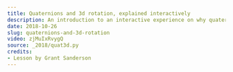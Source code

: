 ```yaml
---
title: Quaternions and 3d rotation, explained interactively
description: An introduction to an interactive experience on why quaternions describe 3d rotations
date: 2018-10-26
slug: quaternions-and-3d-rotation
video: zjMuIxRvygQ
source: _2018/quat3d.py
credits:
- Lesson by Grant Sanderson
---
```


